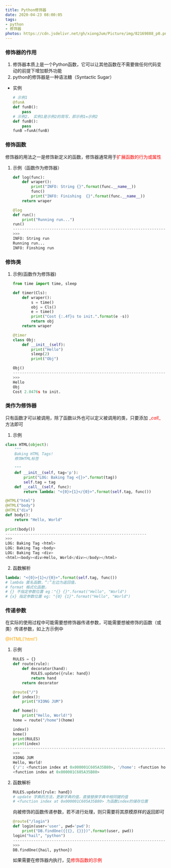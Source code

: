 ```yaml
---
title: Python修饰器
date: 2020-04-23 08:00:05
tags: 
- python
- 修饰器
photos: https://cdn.jsdelivr.net/gh/xiongJum/Picture/img/82169888_p0.png
---
```


### **修饰器的作用**

1.  修饰器本质上是一个Python函数，它可以让其他函数在不需要做任何代码变动的前提下增加额外功能
2.  python的修饰器是一种语法糖（Syntactic Sugar）

<!--more-->

+   实例

    ```python
    # 示例1
    @funA
    def funB():
        pass
    # 示例2， 实例1是示例2的简写，即示例1=示例2
    def funB():
        pass
    funB =funA(funB)
    ```


### **修饰函数**

修饰器的用法之一是修饰新定义的函数，修饰器通常用于<font color="red">扩展函数的行为或属性</font>

1.  示例（函数作为修饰器）

    ```python
    def log(func):
        def wraper():
            print("INFO: String {}".format(func.__name__))
            func()
            print("INFO: Finishing 	{}".format(func.__name__))
        return wraper
    
    @log
    def run():
        print("Running run...")
    run()
    -------------------------------------------------------------------------------------------------
    >>>
    INFO: String run
    Running run...
    INFO: Finshing run
    ```

### **修饰类**

1.  示例(函数作为修饰器)

    ```python
    from time import time, sleep
    
    def timer(Cls):
        def wraper():
            s = time()
            obj = Cls()
            e = time()
            print("Cost {:.4f}s to init.".format(e -s))
            return obj
        return wraper
    
    @timer
    class Obj:
        def __init__(self):
            print("Hello")
            sleep(2)
            print("Obj")
    
    Obj()
    --------------------------------------------------------------------------------------------------
    >>>
    Hello
    Obj
    Cost 2.0476s to init.
    ```

### **类作为修饰器**

只有函数才可以被调用，除了函数以外也可以定义被调用的类，只要添加 <font color="red">\__call__</font> 方法即可

1.  示例

```python
class HTML(object):
    """
    Baking HTML Tags!
    修饰HTML标签

    """
    def __init__(self, tag='p'):
        print("LOG: Baking Tag <{}>".format(tag))
        self.tag = tag
    def __call__(self, func):
        return lambda: "<{0}>{1}</{0}>".format(self.tag, func())

@HTML("html")
@HTML("body")
@HTML("div")
def body():
    return "Hello, World" 
    
print(body())
--------------------------------------------------------------
>>>
LOG: Baking Tag <html>
LOG: Baking Tag <body>
LOG: Baking Tag <div>
<html><body><div>Hello, World</div></body></html>
```

2.  函数解析

```python
lambda: "<{0}>{1}</{0}>".format(self.tag, func())
# lambda 匿名函数，“:”左边为返回值，
# format 格式化函数，
# {} 不指定参数位置 eg："{} {}".format("Hello", "World")
# {x} 指定参数位置 eg: "{0} {1}".format("Hello", "World")
```

### **传递参数**

在实际的使用过程中可能需要想修饰器传递参数，可能需要想被修饰的函数（或类）传递参数，如上方示例中

<font color='orange'>@HTML('html')</font> 

1.  示例

    ```python
    RULES = {}
    def route(rule):
        def decorator(hand):
            RULES.update({rule: hand})
            return hand
        return decorator
    
    @route("/")
    def index():
        print("XIONG JUM")
    
    def home():
        print("Hello, World!")
    home = route("/home")(home)
    
    index()
    home()
    print(RULES)
    print(index)
    --------------------------------------------------------------------------------------------------
    >>>
    XIONG JUM
    Hello, World!
    {'/': <function index at 0x000001C605A35B80>, '/home': <function home at 0x000001C605A35AF0>}
    <function index at 0x000001C605A35B80>
    ```

2.  函数解析

    ```python
    RULES.update({rule: hand})
    # update 字典的方法，更新字典的值，直接替换字典中相同键的值
    # <function index at 0x000001C605A35B80> 为函数index的储存位置
    ```

    向被修饰的函数传递参数，若不进行处理，则只需要将其原模原样的返回即可

    ```python
    @route("/login")
    def login(user='user', pwd='pwd'):
        print("DB.findOne({{{}, {}}})".format(user, pwd))
    login("hail", "python")
    --------------------------------------------------------------------------------------------------
    >>>
    DB.findOne({hail, python})
    ```

    如果需要在修饰器内执行，见<font color='red'>修饰函数的示例</font>
